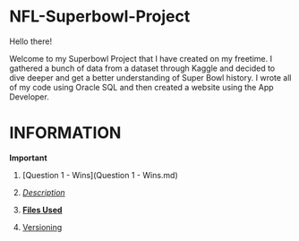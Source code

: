 # NFL-Superbowl-Project
Hello there! 

Welcome to my Superbowl Project that I have created on my freetime. I gathered a bunch of data from a dataset through Kaggle and decided to dive deeper and get a better understanding of Super Bowl history. I wrote all of my code using Oracle SQL and then created a website using the App Developer. 

# INFORMATION
__**Important**__


1. [Question 1 - Wins](Question 1 - Wins.md)

2. *[Description](Description)*

3. **[Files Used](FilesUsed.md)**

4. [Versioning](Versioning)
